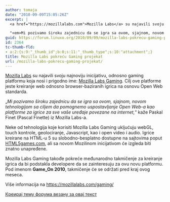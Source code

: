 ```yaml
---
author: tomaja
date: "2010-09-09T15:05:26Z"
excerpt: |
  <a href="https://mozillalabs.com">Mozilla Labs</a> su najavili svoju najnoviju inicijativu, odnosno gaming platformu koja nosi i prigodno ime: <a href="https://mozillalabs.com/gaming/">Mozilla Labs Gaming</a>. Cilj ove platforme jeste kreiranje web odnosno browser-baziranih igrica na osnovu Open Web standarda.

  "<em>Mi pozivamo široku zajednicu da se igra sa ovom, sjajnom, novom tehnologijom sa ciljem da pomognemo uspostavljanje Open Web-a kao platforme za igrice za sve vaše uređaje povezane na internet,</em>" kaže Paskal Finet (Pascal Finette) iz Mozilla Labs-a.
guid: https://forum.linuxo.org/2010/09/09/mozilla-labs-pokrecu-gaming-projekat/
id: 2364
tc-thumb-fld:
- a:2:{s:9:"_thumb_id";b:0;s:11:"_thumb_type";s:10:"attachment";}
title: Mozilla Labs pokreću Gaming projekat
url: /mozilla-labs-pokrecu-gaming-projekat/
---
```

[Mozilla Labs](https://mozillalabs.com) su najavili svoju najnoviju inicijativu, odnosno gaming platformu koja nosi i prigodno ime: [Mozilla Labs Gaming](https://mozillalabs.com/gaming/). Cilj ove platforme jeste kreiranje web odnosno browser-baziranih igrica na osnovu Open Web standarda.

&#8222;_Mi pozivamo široku zajednicu da se igra sa ovom, sjajnom, novom tehnologijom sa ciljem da pomognemo uspostavljanje Open Web-a kao platforme za igrice za sve vaše uređaje povezane na internet,_&#8220; kaže Paskal Finet (Pascal Finette) iz Mozilla Labs-a.

Neke od tehnologija koje korisiti Mozilla Labs Gaming ukljućuju webGL, touch kontrole, geolociranje, Javascript, kao i open video i audio. Igrice kreirane na HTML-u 5 su slobodno-besplatno dostupne na sajtovima poput [HTML5games.com](http://htnl5games.com), ali sa novom Mozilinom inicijativom će izgleda biti znatno unapređene.

Mozilla Labs Gaming takođe pokreće međunarodno takmičenje za kreiranje igrica da bi podstakla developere da se zainteresuju za ovu novu platformu. Pod imenom **Game_On 2010**, takmičenje će se održati pred kraj ovog meseca.

<p class="info">
  Više informacija na <a href="https://mozillalabs.com/gaming/">https://mozillalabs.com/gaming/</a>
</p>

[Креирај тему форума везану за овај текст](https://linuxo.org/nova-tema-na-forumu/?se_pid=2364)